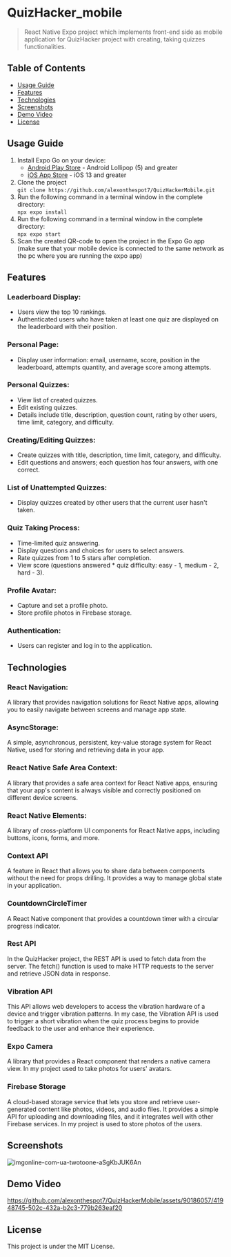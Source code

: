 # QuizHacker_mobile
> React Native Expo project which implements front-end side as mobile application for QuizHacker project with creating, taking quizzes functionalities.<br>


## Table of Contents
* [Usage Guide](#usage-guide)
* [Features](#features)
* [Technologies](#technologies)
* [Screenshots](#screenshots)
* [Demo Video](#demo-video)
* [License](#license)

## Usage Guide
1. Install Expo Go on your device:
    - [Android Play Store](https://play.google.com/store/apps/details?id=host.exp.exponent) - Android Lollipop (5) and greater
    - [iOS App Store](https://apps.apple.com/us/app/expo-go/id982107779) - iOS 13 and greater<br>
2. Clone the project <br>```git clone https://github.com/alexonthespot7/QuizHackerMobile.git```<br>
3. Run the following command in a terminal window in the complete directory:<br>
```npx expo install```<br>
4. Run the following command in a terminal window in the complete directory:<br>
```npx expo start```<br>
5. Scan the created QR-code to open the project in the Expo Go app<br>
(make sure that your mobile device is connected to the same network as the pc where you are running the expo app)

## Features
### Leaderboard Display:
  - Users view the top 10 rankings.
  - Authenticated users who have taken at least one quiz are displayed on the leaderboard with their position.

### Personal Page:
  - Display user information: email, username, score, position in the leaderboard, attempts quantity, and average score among attempts.

### Personal Quizzes:
  - View list of created quizzes.
  - Edit existing quizzes.
  - Details include title, description, question count, rating by other users, time limit, category, and difficulty.

### Creating/Editing Quizzes:
  - Create quizzes with title, description, time limit, category, and difficulty.
  - Edit questions and answers; each question has four answers, with one correct.

### List of Unattempted Quizzes:
  - Display quizzes created by other users that the current user hasn't taken.

### Quiz Taking Process:
  - Time-limited quiz answering.
  - Display questions and choices for users to select answers.
  - Rate quizzes from 1 to 5 stars after completion.
  - View score (questions answered * quiz difficulty: easy - 1, medium - 2, hard - 3).

### Profile Avatar:
  - Capture and set a profile photo.
  - Store profile photos in Firebase storage.

### Authentication:
  - Users can register and log in to the application.

## Technologies
### React Navigation:
A library that provides navigation solutions for React Native apps, allowing you to easily navigate between screens and manage app state.

### AsyncStorage:
A simple, asynchronous, persistent, key-value storage system for React Native, used for storing and retrieving data in your app.

### React Native Safe Area Context:
A library that provides a safe area context for React Native apps, ensuring that your app's content is always visible and correctly positioned on different device screens.

### React Native Elements:
A library of cross-platform UI components for React Native apps, including buttons, icons, forms, and more.

### Context API
A feature in React that allows you to share data between components without the need for props drilling. It provides a way to manage global state in your application.

### CountdownCircleTimer
A React Native component that provides a countdown timer with a circular progress indicator.

### Rest API
In the QuizHacker project, the REST API is used to fetch data from the server. The fetch() function is used to make HTTP requests to the server and retrieve JSON data in response.

### Vibration API
This API allows web developers to access the vibration hardware of a device and trigger vibration patterns. In my case, the Vibration API is used to trigger a short vibration when the quiz process begins to provide feedback to the user and enhance their experience.

### Expo Camera
A library that provides a React component that renders a native camera view. In my project used to take photos for users' avatars.

### Firebase Storage
A cloud-based storage service that lets you store and retrieve user-generated content like photos, videos, and audio files. It provides a simple API for uploading and downloading files, and it integrates well with other Firebase services. In my project is used to store photos of the users.

## Screenshots
![imgonline-com-ua-twotoone-aSgKbJUK6An](https://github.com/alexonthespot7/QuizHackerMobile/assets/90186057/0b92847a-dbea-4679-b9da-8c16797c1774)

## Demo Video
https://github.com/alexonthespot7/QuizHackerMobile/assets/90186057/41948745-502c-432a-b2c3-779b263eaf20

## License
This project is under the MIT License.
